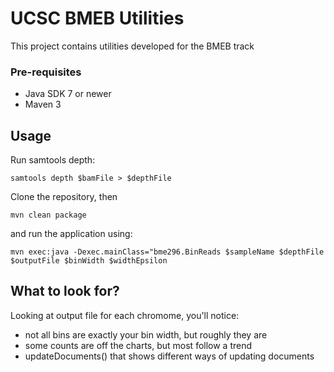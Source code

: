 # UCSC BMEB Utilities 

This project contains utilities developed for the BMEB track


### Pre-requisites

* Java SDK 7 or newer
* Maven 3

## Usage

Run samtools depth:
```
samtools depth $bamFile > $depthFile 

```

Clone the repository, then

```
mvn clean package
```

and run the application using:

```
mvn exec:java -Dexec.mainClass="bme296.BinReads $sampleName $depthFile $outputFile $binWidth $widthEpsilon
```


## What to look for?
Looking at output file for each chromome, you'll notice:

* not all bins are exactly your bin width, but roughly they are 
* some counts are off the charts, but most follow a trend 
* updateDocuments() that shows different ways of updating documents


